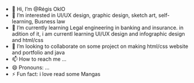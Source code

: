 - 👋 Hi, I’m @Régis OklO
- 👀 I’m interested in UI/UX design, graphic design, sketch art, self-learning, Busness law
- 🌱 I’m currently learning Legal engineering in banking and insurance. in adition of it, i am currentl learning UI/UX design and infographic design and html/css
- 💞️ I’m looking to collaborate on some project on making html/css website and portfolio and java
- 📫 How to reach me ...
- 😄 Pronouns: ...
- ⚡ Fun fact: i love read some Mangas
<!---
OKEMVELE/OKEMVELE is a ✨ special ✨ repository because its `README.md` (this file) appears on your GitHub profile.
You can click the Preview link to take a look at your changes.
--->
